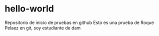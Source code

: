 # hello-world
Repositorio de inicio de pruebas en github
Esto es una prueba de Roque Pelaez en git, soy estudiante de dam
